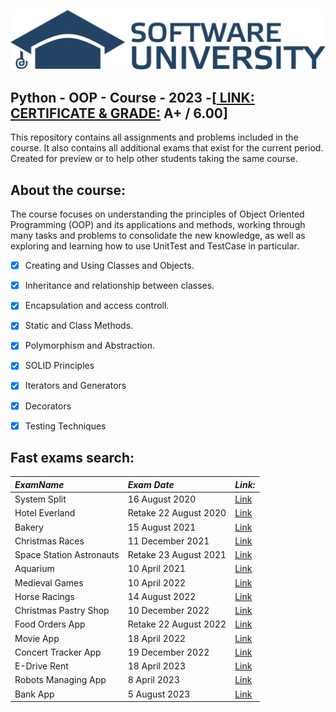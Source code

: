 [![SoftUni-Logo](https://raw.githubusercontent.com/Devihem/SoftUni_Solutions_Python_OOP/master/Softuni_logo_trasparent-1536x291.png)](https://softuni.bg/courses/python-oop)

## Python - OOP - Course - 2023      -[[ LINK: CERTIFICATE & GRADE:](https://softuni.bg/certificates/details/180829/596f8baf)  A+ / 6.00]

  This repository contains all assignments and problems included in the course. It also contains all additional exams that exist for the current period. Created for preview or to help other students taking the same course.

## About the course:

The course focuses on understanding the principles of Object Oriented Programming (OOP) and its applications and methods, working through many tasks and problems to  consolidate the new knowledge, as well as exploring and learning how to use UnitTest and TestCase in particular.

- [x] Creating and Using Classes and Objects.
- [x] Inheritance and relationship between classes.
- [x] Encapsulation and access controll.
- [x] Static and Class Methods.
- [x] Polymorphism and Abstraction.
- [x] SOLID Principles
- [x] Iterators and Generators
- [x] Decorators
- [x] Testing Techniques





## Fast exams search:

| *ExamName*            | *Exam Date*           | *Link:*                                                                                   |
|:-----------------------|:---------------------|:---------------------------------------------------------------------------------------|
| System Split           | 16 August 2020     | [Link](https://github.com/Devihem/SoftUni_Solutions_Python_OOP/tree/master/all_exams/exam_16_august_2020)    |
| Hotel Everland         | Retake 22 August 2020| [Link](https://github.com/Devihem/SoftUni_Solutions_Python_OOP/tree/master/all_exams/exam_retake_22_august_2020) |
| Bakery                 | 15 August 2021     | [Link](https://github.com/Devihem/SoftUni_Solutions_Python_OOP/tree/master/all_exams/exam_15_august_2021)    |
| Christmas Races        | 11 December 2021   | [Link](https://github.com/Devihem/SoftUni_Solutions_Python_OOP/tree/master/all_exams/exam_11_december_2021)  |
| Space Station Astronauts| Retake 23 August 2021|[Link](https://github.com/Devihem/SoftUni_Solutions_Python_OOP/tree/master/all_exams/exam_retake_23_august_2021) |
| Aquarium               | 10 April 2021      | [Link](https://github.com/Devihem/SoftUni_Solutions_Python_OOP/tree/master/all_exams/exam_10_april_2021)     |
| Medieval Games         | 10 April 2022      | [Link](https://github.com/Devihem/SoftUni_Solutions_Python_OOP/tree/master/all_exams/exam_10_april_2022)     |
| Horse Racings          | 14 August 2022     | [Link](https://github.com/Devihem/SoftUni_Solutions_Python_OOP/tree/master/all_exams/exam_14_august_2022)    |
| Christmas Pastry Shop  | 10 December 2022   | [Link](https://github.com/Devihem/SoftUni_Solutions_Python_OOP/tree/master/all_exams/exam_10_december_2022)  |
| Food Orders App        | Retake 22 August 2022| [Link](https://github.com/Devihem/SoftUni_Solutions_Python_OOP/tree/master/all_exams/exam_retake_22_august_2022) |
| Movie App              | 18 April 2022      | [Link](https://github.com/Devihem/SoftUni_Solutions_Python_OOP/tree/master/all_exams/exam_18_april_2022)     |
| Concert Tracker App    | 19 December 2022   | [Link](https://github.com/Devihem/SoftUni_Solutions_Python_OOP/tree/master/all_exams/exam_19_december_2022)  |
| E-Drive Rent           | 18 April 2023      | [Link](https://github.com/Devihem/SoftUni_Solutions_Python_OOP/tree/master/all_exams/exam_18_april_2023)     |
| Robots Managing App    | 8 April 2023       | [Link](https://github.com/Devihem/SoftUni_Solutions_Python_OOP/tree/master/all_exams/exam_8_april_2023)      |
| Bank App               | 5 August 2023      | [Link](https://github.com/Devihem/SoftUni_Solutions_Python_OOP/tree/master/all_exams/exam_5_august_2023)     |



